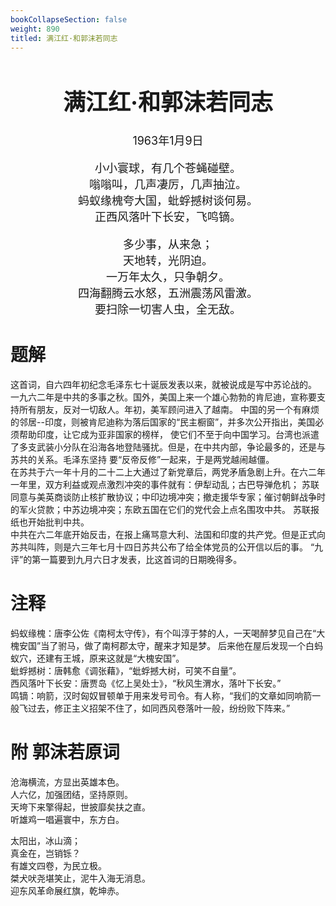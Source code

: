 ```yaml
---
bookCollapseSection: false
weight: 890
titled: 满江红·和郭沫若同志
---
```


<div align="center">

<font size="4">

# 满江红·和郭沫若同志
1963年1月9日

小小寰球，有几个苍蝇碰壁。  
嗡嗡叫，几声凄厉，几声抽泣。  
蚂蚁缘槐夸大国，蚍蜉撼树谈何易。  
正西风落叶下长安，飞鸣镝。

多少事，从来急；  
天地转，光阴迫。  
一万年太久，只争朝夕。  
四海翻腾云水怒，五洲震荡风雷激。  
要扫除一切害人虫，全无敌。

</font>

</div>

# 题解
这首词，自六四年初纪念毛泽东七十诞辰发表以来，就被说成是写中苏论战的。  
一九六二年是中共的多事之秋。国外，美国上来一个雄心勃勃的肯尼迪，宣称要支持所有朋友，反对一切敌人。年初，美军顾问进入了越南。
中国的另一个有麻烦的邻居--印度，则被肯尼迪称为落后国家的“民主橱窗”，并多次公开指出，美国必须帮助印度，让它成为亚非国家的榜样，
使它们不至于向中国学习。台湾也派遣了多支武装小分队在沿海各地登陆骚扰。但是，在中共内部，争论最多的，还是与苏共的关系。毛泽东坚持
要“反帝反修”一起来，于是两党越闹越僵。  
在苏共于六一年十月的二十二上大通过了新党章后，两党矛盾急剧上升。在六二年一年里，双方利益或观点激烈冲突的事件就有：伊犁动乱；古巴导弹危机；
苏联同意与美英商谈防止核扩散协议；中印边境冲突；撤走援华专家；催讨朝鲜战争时的军火贷款；中苏边境冲突；东欧五国在它们的党代会上点名围攻中共。
苏联报纸也开始批判中共。  
中共在六二年底开始反击，在报上痛骂意大利、法国和印度的共产党。但是正式向苏共叫阵，则是六三年七月十四日苏共公布了给全体党员的公开信以后的事。
“九评”的第一篇要到九月六日才发表，比这首词的日期晚得多。

# 注释
蚂蚁缘槐：唐李公佐《南柯太守传》，有个叫淳于棼的人，一天喝醉梦见自己在“大槐安国”当了驸马，做了南柯郡太守，醒来才知是梦。
后来他在屋后发现一个白蚂蚁穴，还建有王城，原来这就是“大槐安国”。  
蚍蜉撼树：唐韩愈《调张藉》，“蚍蜉撼大树，可笑不自量”。  
西风落叶下长安：唐贾岛《忆上吴处士》，“秋风生渭水，落叶下长安。”  
鸣镝：响箭，汉时匈奴冒顿单于用来发号司令。有人称，“我们的文章如同响箭一般飞过去，修正主义招架不住了，如同西风卷落叶一般，纷纷败下阵来。”

# 附 郭沫若原词
沧海横流，方显出英雄本色。  
人六亿，加强团结，坚持原则。  
天垮下来擎得起，世披靡矣扶之直。  
听雄鸡一唱遍寰中，东方白。

太阳出，冰山滴；  
真金在，岂销铄？  
有雄文四卷，为民立极。  
桀犬吠尧堪笑止，泥牛入海无消息。  
迎东风革命展红旗，乾坤赤。
